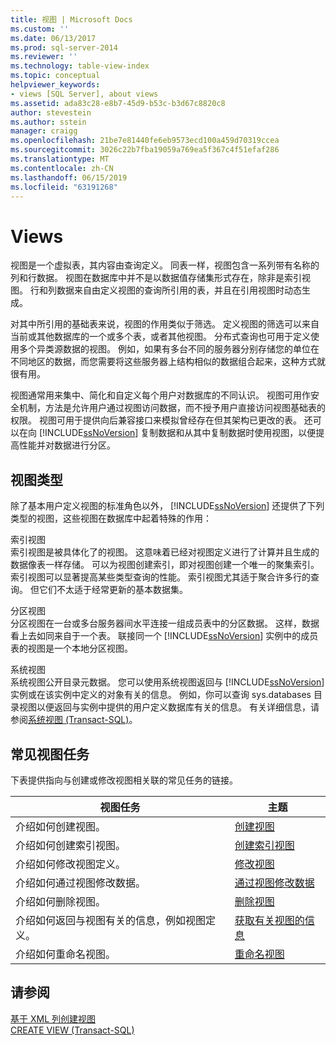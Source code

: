 ```yaml
---
title: 视图 | Microsoft Docs
ms.custom: ''
ms.date: 06/13/2017
ms.prod: sql-server-2014
ms.reviewer: ''
ms.technology: table-view-index
ms.topic: conceptual
helpviewer_keywords:
- views [SQL Server], about views
ms.assetid: ada83c28-e8b7-45d9-b53c-b3d67c8820c8
author: stevestein
ms.author: sstein
manager: craigg
ms.openlocfilehash: 21be7e81440fe6eb9573ecd100a459d70319ccea
ms.sourcegitcommit: 3026c22b7fba19059a769ea5f367c4f51efaf286
ms.translationtype: MT
ms.contentlocale: zh-CN
ms.lasthandoff: 06/15/2019
ms.locfileid: "63191268"
---
```

# <a name="views"></a>Views
  视图是一个虚拟表，其内容由查询定义。 同表一样，视图包含一系列带有名称的列和行数据。 视图在数据库中并不是以数据值存储集形式存在，除非是索引视图。 行和列数据来自由定义视图的查询所引用的表，并且在引用视图时动态生成。  
  
 对其中所引用的基础表来说，视图的作用类似于筛选。 定义视图的筛选可以来自当前或其他数据库的一个或多个表，或者其他视图。 分布式查询也可用于定义使用多个异类源数据的视图。 例如，如果有多台不同的服务器分别存储您的单位在不同地区的数据，而您需要将这些服务器上结构相似的数据组合起来，这种方式就很有用。  
  
 视图通常用来集中、简化和自定义每个用户对数据库的不同认识。 视图可用作安全机制，方法是允许用户通过视图访问数据，而不授予用户直接访问视图基础表的权限。 视图可用于提供向后兼容接口来模拟曾经存在但其架构已更改的表。 还可以在向 [!INCLUDE[ssNoVersion](../../includes/ssnoversion-md.md)] 复制数据和从其中复制数据时使用视图，以便提高性能并对数据进行分区。  
  
## <a name="types-of-views"></a>视图类型  
 除了基本用户定义视图的标准角色以外， [!INCLUDE[ssNoVersion](../../includes/ssnoversion-md.md)] 还提供了下列类型的视图，这些视图在数据库中起着特殊的作用：  
  
 索引视图  
 索引视图是被具体化了的视图。 这意味着已经对视图定义进行了计算并且生成的数据像表一样存储。 可以为视图创建索引，即对视图创建一个唯一的聚集索引。 索引视图可以显著提高某些类型查询的性能。 索引视图尤其适于聚合许多行的查询。 但它们不太适于经常更新的基本数据集。  
  
 分区视图  
 分区视图在一台或多台服务器间水平连接一组成员表中的分区数据。 这样，数据看上去如同来自于一个表。 联接同一个 [!INCLUDE[ssNoVersion](../../includes/ssnoversion-md.md)] 实例中的成员表的视图是一个本地分区视图。  
  
 系统视图  
 系统视图公开目录元数据。 您可以使用系统视图返回与 [!INCLUDE[ssNoVersion](../../includes/ssnoversion-md.md)] 实例或在该实例中定义的对象有关的信息。 例如，你可以查询 sys.databases 目录视图以便返回与实例中提供的用户定义数据库有关的信息。 有关详细信息，请参阅[系统视图 (Transact-SQL)](/sql/t-sql/language-reference)。  
  
## <a name="common-view-tasks"></a>常见视图任务  
 下表提供指向与创建或修改视图相关联的常见任务的链接。  
  
|视图任务|主题|  
|----------------|-----------|  
|介绍如何创建视图。|[创建视图](../views/views.md)|  
|介绍如何创建索引视图。|[创建索引视图](../views/create-indexed-views.md)|  
|介绍如何修改视图定义。|[修改视图](../views/modify-views.md)|  
|介绍如何通过视图修改数据。|[通过视图修改数据](../views/modify-data-through-a-view.md)|  
|介绍如何删除视图。|[删除视图](../views/delete-views.md)|  
|介绍如何返回与视图有关的信息，例如视图定义。|[获取有关视图的信息](../views/get-information-about-a-view.md)|  
|介绍如何重命名视图。|[重命名视图](../views/rename-views.md)|  
  
## <a name="see-also"></a>请参阅  
 [基于 XML 列创建视图](../xml/create-views-over-xml-columns.md)   
 [CREATE VIEW (Transact-SQL)](/sql/t-sql/statements/create-view-transact-sql)  
  
  
